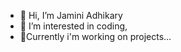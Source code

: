 - 👋 Hi, I’m Jamini Adhikary
- 👀 I’m interested in coding,
- 🌱Currently i'm working on projects...
<!---
ranjan1718/ranjan1718 is a ✨ special ✨ repository because its `README.md` (this file) appears on your GitHub profile.
You can click the Preview link to take a look at your changes.
--->
